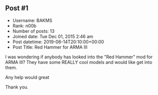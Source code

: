 ## Post #1
- Username: BAKMS
- Rank: n00b
- Number of posts: 13
- Joined date: Tue Dec 01, 2015 2:46 am
- Post datetime: 2019-06-14T20:10:00+00:00
- Post Title: Red Hammer for ARMA III

I was wondering if anybody has looked into the "Red Hammer" mod for ARMA III?
They have some REALLY cool models and would like get into them.

Any help would great

Thank you.
